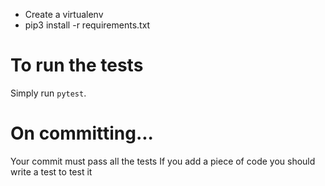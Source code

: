 - Create a virtualenv
- pip3 install -r requirements.txt

# To run the tests
Simply run ```pytest```.


# On committing...
Your commit must pass all the tests
If you add a piece of code you should write a test to test it
